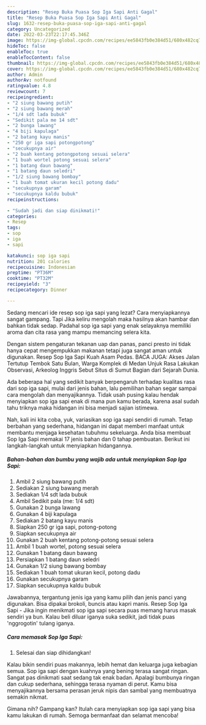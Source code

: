 ```yaml
---
description: "Resep Buka Puasa Sop Iga Sapi Anti Gagal"
title: "Resep Buka Puasa Sop Iga Sapi Anti Gagal"
slug: 1632-resep-buka-puasa-sop-iga-sapi-anti-gagal
category: Uncategorized
date: 2022-03-23T22:17:45.346Z
image: https://img-global.cpcdn.com/recipes/ee5843fb0e384d51/680x482cq70/sop-iga-sapi-foto-resep-utama.jpg
hideToc: false
enableToc: true
enableTocContent: false
thumbnail: https://img-global.cpcdn.com/recipes/ee5843fb0e384d51/680x482cq70/sop-iga-sapi-foto-resep-utama.jpg
cover: https://img-global.cpcdn.com/recipes/ee5843fb0e384d51/680x482cq70/sop-iga-sapi-foto-resep-utama.jpg
author: Admin
authorAv: notfound
ratingvalue: 4.8
reviewcount: 7
recipeingredient:
- "2 siung bawang putih"
- "2 siung bawang merah"
- "1/4 sdt lada bubuk"
- "Sedikit pala me 14 sdt"
- "2 bunga lawang"
- "4 biji kapulaga"
- "2 batang kayu manis"
- "250 gr iga sapi potongpotong"
- "secukupnya air"
- "2 buah kentang potongpotong sesuai selera"
- "1 buah wortel potong sesuai selera"
- "1 batang daun bawang"
- "1 batang daun seledri"
- "1/2 siung bawang bombay"
- "1 buah tomat ukuran kecil potong dadu"
- "secukupnya garam"
- "secukupnya kaldu bubuk"
recipeinstructions:

- "Sudah jadi dan siap dinikmati!"
categories:
- Resep
tags:
- sop
- iga
- sapi

katakunci: sop iga sapi 
nutrition: 201 calories
recipecuisine: Indonesian
preptime: "PT36M"
cooktime: "PT32M"
recipeyield: "3"
recipecategory: Dinner

---
```



Sedang mencari ide resep sop iga sapi yang lezat? Cara menyiapkannya sangat gampang. Tapi Jika keliru mengolah maka hasilnya akan hambar dan bahkan tidak sedap. Padahal sop iga sapi yang enak selayaknya memiliki aroma dan cita rasa yang mampu memancing selera kita.


Dengan sistem pengaturan tekanan uap dan panas, panci presto ini tidak hanya cepat mengempukkan makanan tetapi juga sangat aman untuk digunakan. Resep Sop Iga Sapi Kuah Asam Pedas. BACA JUGA: Akses Jalan Tertutup Tembok Satu Bulan, Warga Komplek di Medan Unjuk Rasa Lakukan Observasi, Arkeolog Inggris Sebut Situs di Sumut Bagian dari Sejarah Dunia.

Ada beberapa hal yang sedikit banyak berpengaruh terhadap kualitas rasa dari sop iga sapi, mulai dari jenis bahan, lalu pemilihan bahan segar sampai cara mengolah dan menyajikannya. Tidak usah pusing kalau hendak menyiapkan sop iga sapi enak di mana pun kamu berada, karena asal sudah tahu triknya maka hidangan ini bisa menjadi sajian istimewa.


Nah, kali ini kita coba, yuk, variasikan sop iga sapi sendiri di rumah. Tetap berbahan yang sederhana, hidangan ini dapat memberi manfaat untuk membantu menjaga kesehatan tubuhmu sekeluarga. Anda bisa membuat Sop Iga Sapi memakai 17 jenis bahan dan 0 tahap pembuatan. Berikut ini langkah-langkah untuk menyiapkan hidangannya.

<!--inarticleads1-->

##### Bahan-bahan dan bumbu yang wajib ada untuk menyiapkan Sop Iga Sapi:

1. Ambil 2 siung bawang putih
1. Sediakan 2 siung bawang merah
1. Sediakan 1/4 sdt lada bubuk
1. Ambil Sedikit pala (me: 1/4 sdt)
1. Gunakan 2 bunga lawang
1. Gunakan 4 biji kapulaga
1. Sediakan 2 batang kayu manis
1. Siapkan 250 gr iga sapi, potong-potong
1. Siapkan secukupnya air
1. Gunakan 2 buah kentang potong-potong sesuai selera
1. Ambil 1 buah wortel, potong sesuai selera
1. Gunakan 1 batang daun bawang
1. Persiapkan 1 batang daun seledri
1. Gunakan 1/2 siung bawang bombay
1. Sediakan 1 buah tomat ukuran kecil, potong dadu
1. Gunakan secukupnya garam
1. Siapkan secukupnya kaldu bubuk


Jawabannya, tergantung jenis iga yang kamu pilih dan jenis panci yang digunakan. Bisa dipakai brokoli, buncis atau kapri manis. Resep Sop Iga Sapi - Jika ingin menikmati sop iga sapi secara puas memang harus masak sendiri ya bun. Kalau beli diluar iganya suka sedikit, jadi tidak puas &#39;nggrogotin&#39; tulang iganya. 

<!--inarticleads2-->

##### Cara memasak Sop Iga Sapi:


1. Selesai dan siap dihidangkan!

Kalau bikin sendiri puas makannya, lebih hemat dan keluarga juga kebagian semua. Sop iga sapi dengan kuahnya yang bening terasa sangat ringan. Sangat pas dinikmati saat sedang tak enak badan. Apalagi bumbunya ringan dan cukup sederhana, sehingga terasa nyaman di perut. Kamu bisa menyajikannya bersama perasan jeruk nipis dan sambal yang membuatnya semakin nikmat. 

Gimana nih? Gampang kan? Itulah cara menyiapkan sop iga sapi yang bisa kamu lakukan di rumah. Semoga bermanfaat dan selamat mencoba!
